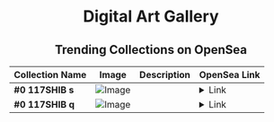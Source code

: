 <div align="center">

# Digital Art Gallery

## Trending Collections on OpenSea

| Collection Name                       | Image                                                                                     | Description                       | OpenSea Link                                                                                          |
|---------------------------------------|-------------------------------------------------------------------------------------------|-----------------------------------|--------------------------------------------------------------------------------------------------------|
| **#0 117SHIB s** | ![Image](https://i.seadn.io/s/raw/files/58b1b85282379e4abf0af64098bffdaa.png?w=500&auto=format?w=200&auto=format) |  | <details><summary>Link</summary>[#0 117SHIB s](https://opensea.io/collection/0-117shib-s-45)</details> |
| **#0 117SHIB q** | ![Image](https://i.seadn.io/s/raw/files/581aa69518d8af7f8c9054d8887c0a3f.png?w=500&auto=format?w=200&auto=format) |  | <details><summary>Link</summary>[#0 117SHIB q](https://opensea.io/collection/0-117shib-q-44)</details> |

</div>